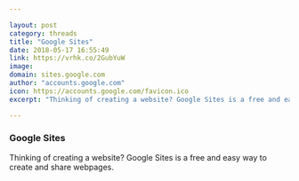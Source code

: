 ```yaml
---

layout: post
category: threads
title: "Google Sites"
date: 2018-05-17 16:55:49
link: https://vrhk.co/2GubYuW
image: 
domain: sites.google.com
author: "accounts.google.com"
icon: https://accounts.google.com/favicon.ico
excerpt: "Thinking of creating a website? Google Sites is a free and easy way to create and share webpages."

---
```


### Google Sites

Thinking of creating a website? Google Sites is a free and easy way to create and share webpages.